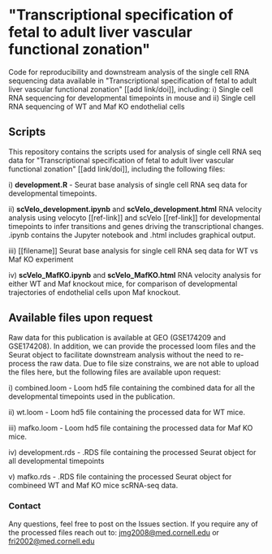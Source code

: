 # "Transcriptional specification of fetal to adult liver  vascular functional zonation"
Code for reproducibility and downstream analysis of the single cell RNA sequencing data available in "Transcriptional specification of fetal to adult liver  vascular functional zonation" [[add link/doi]], including: i) Single cell RNA sequencing for developmental timepoints in mouse and ii) Single cell RNA sequencing of WT and Maf KO endothelial cells

## Scripts
This repository contains the scripts used for analysis of single cell RNA seq data for "Transcriptional specification of fetal to adult liver  vascular functional zonation" [[add link/doi]], including the following files:
</p>
i) <strong>development.R</strong> - Seurat base analysis of single cell RNA seq data for developmental timepoints.
</p>
ii) <strong>scVelo_development.ipynb</strong> and <strong>scVelo_development.html</strong> RNA velocity analysis using velocyto [[ref-link]] and scVelo [[ref-link]] for developmental timepoints to infer transitions and genes driving the transcriptional changes. .ipynb contains the Jupyter notebook and .html includes graphical output.
</p>
iii) [[filename]] Seurat base analysis for single cell RNA seq data for WT vs Maf KO experiment
</p>
iv) <strong>scVelo_MafKO.ipynb</strong> and <strong>scVelo_MafKO.html</strong> RNA velocity analysis for either WT and Maf knockout mice, for comparison of developmental trajectories of endothelial cells upon Maf knockout.

## Available files upon request
Raw data for this publication is available at GEO (GSE174209 and GSE174208). In addition, we can provide the processed loom files and the Seurat object to facilitate downstream analysis without the need to re-process the raw data. Due to file size constrains, we are not able to upload the files here, but the following files are available upon request:
</p>
i) combined.loom - Loom hd5 file containing the combined data for all the developmental timepoints used in the publication.
</p>
ii) wt.loom - Loom hd5 file containing the processed data for WT mice.
</p>
iii) mafko.loom - Loom hd5 file containing the processed data for Maf KO mice.
</p>
iv) development.rds - .RDS file containing the processed Seurat object for all developmental timepoints
</p>
v) mafko.rds - .RDS file containing the processed Seurat object for combineed WT and Maf KO mice scRNA-seq data.

### Contact
Any questions, feel free to post on the Issues section. If you require any of the processed files reach out to:
jmg2008@med.cornell.edu or fri2002@med.cornell.edu
